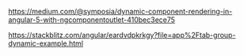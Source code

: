 https://medium.com/@symposia/dynamic-component-rendering-in-angular-5-with-ngcomponentoutlet-410bec3ece75

https://stackblitz.com/angular/eardvdpkrkgy?file=app%2Ftab-group-dynamic-example.html